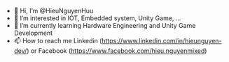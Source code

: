 - 👋 Hi, I’m @HieuNguyenHuu
- 👀 I’m interested in IOT, Embedded system, Unity Game, ...
- 🌱 I’m currently learning Hardware Engineering and Unity Game Development
- 📫 How to reach me Linkedin (https://www.linkedin.com/in/hieunguyen-dev/) or Facebook (https://www.facebook.com/hieu.nguyenmixed)

<!---
HieuNguyenHuu/HieuNguyenHuu is a ✨ special ✨ repository because its `README.md` (this file) appears on your GitHub profile.
You can click the Preview link to take a look at your changes.
--->
